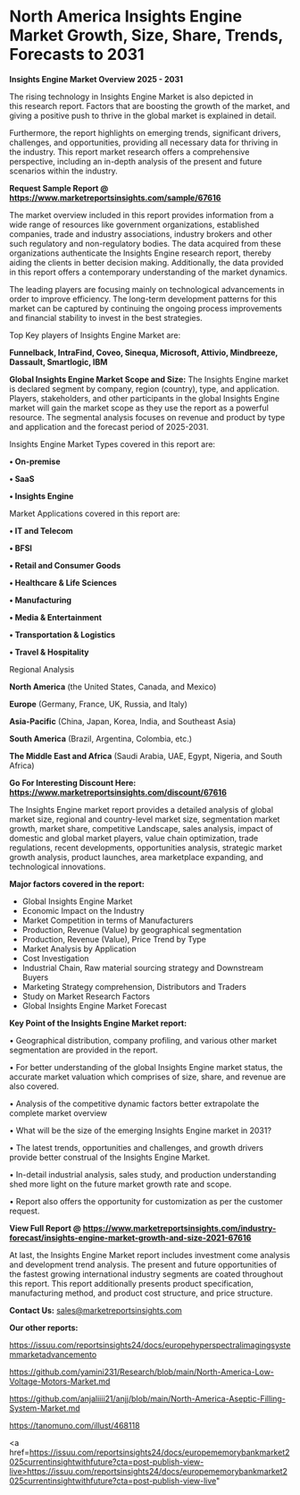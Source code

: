 # North America Insights Engine Market Growth, Size, Share, Trends, Forecasts to 2031

<Strong> Insights Engine Market Overview 2025 - 2031</strong>

The rising technology in Insights Engine Market is also depicted in this research report. Factors that are boosting the growth of the market, and giving a positive push to thrive in the global market is explained in detail.

Furthermore, the report highlights on emerging trends, significant drivers, challenges, and opportunities, providing all necessary data for thriving in the industry. This report market research offers a comprehensive perspective, including an in-depth analysis of the present and future scenarios within the industry.

<strong>Request Sample Report @ <a href=https://www.marketreportsinsights.com/sample/67616>https://www.marketreportsinsights.com/sample/67616</a></strong>

The market overview included in this report provides information from a wide range of resources like government organizations, established companies, trade and industry associations, industry brokers and other such regulatory and non-regulatory bodies. The data acquired from these organizations authenticate the Insights Engine research report, thereby aiding the clients in better decision making. Additionally, the data provided in this report offers a contemporary understanding of the market dynamics.

The leading players are focusing mainly on technological advancements in order to improve efficiency. The long-term development patterns for this market can be captured by continuing the ongoing process improvements and financial stability to invest in the best strategies.

Top Key players of Insights Engine Market are:

<strong>Funnelback, IntraFind, Coveo, Sinequa, Microsoft, Attivio, Mindbreeze, Dassault, Smartlogic, IBM</strong>

<strong><b>Global Insights Engine Market Scope and Size:</b></strong>
The Insights Engine market is declared segment by company, region (country), type, and application. Players, stakeholders, and other participants in the global Insights Engine market will gain the market scope as they use the report as a powerful resource. The segmental analysis focuses on revenue and product by type and application and the forecast period of 2025-2031.

Insights Engine Market Types covered in this report are:

<strong>• On-premise

• SaaS

• Insights Engine</strong>

Market Applications covered in this report are:

<strong>• IT and Telecom

• BFSI

• Retail and Consumer Goods

• Healthcare & Life Sciences

• Manufacturing

• Media & Entertainment

• Transportation & Logistics

• Travel & Hospitality</strong> 

Regional Analysis

<strong>North America</strong> (the United States, Canada, and Mexico)

<strong>Europe</strong> (Germany, France, UK, Russia, and Italy)

<strong>Asia-Pacific</strong> (China, Japan, Korea, India, and Southeast Asia)

<strong>South America</strong> (Brazil, Argentina, Colombia, etc.)

<strong>The Middle East and Africa</strong> (Saudi Arabia, UAE, Egypt, Nigeria, and South Africa)

<strong>Go For Interesting Discount Here: <a href=https://www.marketreportsinsights.com/discount/67616>https://www.marketreportsinsights.com/discount/67616</a></strong>

The Insights Engine market report provides a detailed analysis of global market size, regional and country-level market size, segmentation market growth, market share, competitive Landscape, sales analysis, impact of domestic and global market players, value chain optimization, trade regulations, recent developments, opportunities analysis, strategic market growth analysis, product launches, area marketplace expanding, and technological innovations.

<strong><b>Major factors covered in the report:</b></strong>
<ul>
  <li>Global Insights Engine Market </li>
  <li>Economic Impact on the Industry</li>
  <li>Market Competition in terms of Manufacturers</li>
  <li>Production, Revenue (Value) by geographical segmentation</li>
  <li>Production, Revenue (Value), Price Trend by Type</li>
  <li>Market Analysis by Application</li>
  <li>Cost Investigation</li>
  <li>Industrial Chain, Raw material sourcing strategy and Downstream Buyers</li>
  <li>Marketing Strategy comprehension, Distributors and Traders</li>
  <li>Study on Market Research Factors</li>
  <li>Global Insights Engine Market Forecast</li>
</ul>

<strong><b>Key Point of the Insights Engine Market report:</b></strong>

• Geographical distribution, company profiling, and various other market segmentation are provided in the report.

• For better understanding of the global Insights Engine market status, the accurate market valuation which comprises of size, share, and revenue are also covered.

• Analysis of the competitive dynamic factors better extrapolate the complete market overview

• What will be the size of the emerging Insights Engine market in 2031?

• The latest trends, opportunities and challenges, and growth drivers provide better construal of the Insights Engine Market.

• In-detail industrial analysis, sales study, and production understanding shed more light on the future market growth rate and scope.

• Report also offers the opportunity for customization as per the customer request.

<strong><b>View Full Report @ <a href=https://www.marketreportsinsights.com/industry-forecast/insights-engine-market-growth-and-size-2021-67616>https://www.marketreportsinsights.com/industry-forecast/insights-engine-market-growth-and-size-2021-67616</a></b></strong>


At last, the Insights Engine Market report includes investment come analysis and development trend analysis. The present and future opportunities of the fastest growing international industry segments are coated throughout this report. This report additionally presents product specification, manufacturing method, and product cost structure, and price structure.

<strong>Contact Us:</strong>
sales@marketreportsinsights.com

<strong>Our other reports:</strong>

<a href=https://issuu.com/reportsinsights24/docs/europehyperspectralimagingsystemmarketadvancemento>https://issuu.com/reportsinsights24/docs/europehyperspectralimagingsystemmarketadvancemento</a>

<a href=https://github.com/yamini231/Research/blob/main/North-America-Low-Voltage-Motors-Market.md>https://github.com/yamini231/Research/blob/main/North-America-Low-Voltage-Motors-Market.md</a>

<a href=https://github.com/anjaliiii21/anjj/blob/main/North-America-Aseptic-Filling-System-Market.md>https://github.com/anjaliiii21/anjj/blob/main/North-America-Aseptic-Filling-System-Market.md</a>

<a href=https://tanomuno.com/illust/468118>https://tanomuno.com/illust/468118</a>

<a href=https://issuu.com/reportsinsights24/docs/europememorybankmarket2025currentinsightwithfuture?cta=post-publish-view-live>https://issuu.com/reportsinsights24/docs/europememorybankmarket2025currentinsightwithfuture?cta=post-publish-view-live</a>"
